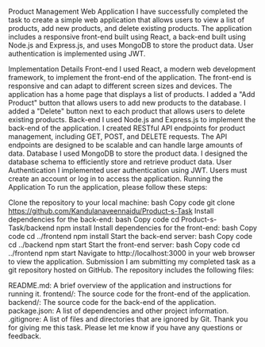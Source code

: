 Product Management Web Application
I have successfully completed the task to create a simple web application that allows users to view a list of products, add new products, and delete existing products. The application includes a responsive front-end built using React, a back-end built using Node.js and Express.js, and uses MongoDB to store the product data. User authentication is implemented using JWT.

Implementation Details
Front-end
I used React, a modern web development framework, to implement the front-end of the application.
The front-end is responsive and can adapt to different screen sizes and devices.
The application has a home page that displays a list of products.
I added a "Add Product" button that allows users to add new products to the database.
I added a "Delete" button next to each product that allows users to delete existing products.
Back-end
I used Node.js and Express.js to implement the back-end of the application.
I created RESTful API endpoints for product management, including GET, POST, and DELETE requests.
The API endpoints are designed to be scalable and can handle large amounts of data.
Database
I used MongoDB to store the product data.
I designed the database schema to efficiently store and retrieve product data.
User Authentication
I implemented user authentication using JWT.
Users must create an account or log in to access the application.
Running the Application
To run the application, please follow these steps:

Clone the repository to your local machine:
bash
Copy code
git clone https://github.com/Kandulanaveennaidu/Product-s-Task
Install dependencies for the back-end:
bash
Copy code
cd Product-s-Task/backend
npm install
Install dependencies for the front-end:
bash
Copy code
cd ../frontend
npm install
Start the back-end server:
bash
Copy code
cd ../backend
npm start
Start the front-end server:
bash
Copy code
cd ../frontend
npm start
Navigate to http://localhost:3000 in your web browser to view the application.
Submission
I am submitting my completed task as a git repository hosted on GitHub. The repository includes the following files:

README.md: A brief overview of the application and instructions for running it.
frontend/: The source code for the front-end of the application.
backend/: The source code for the back-end of the application.
package.json: A list of dependencies and other project information.
.gitignore: A list of files and directories that are ignored by Git.
Thank you for giving me this task. Please let me know if you have any questions or feedback.
